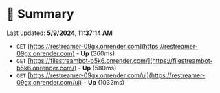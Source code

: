 # 📖 Summary
Last updated: **5/9/2024, 11:37:14 AM**

- `GET` [https://restreamer-09gx.onrender.com](https://restreamer-09gx.onrender.com) - **Up** (360ms)
- `GET` [https://filestreambot-b5k6.onrender.com/](https://filestreambot-b5k6.onrender.com/) - **Up** (580ms)
- `GET` [https://restreamer-09gx.onrender.com/ui](https://restreamer-09gx.onrender.com/ui) - **Up** (1032ms)
